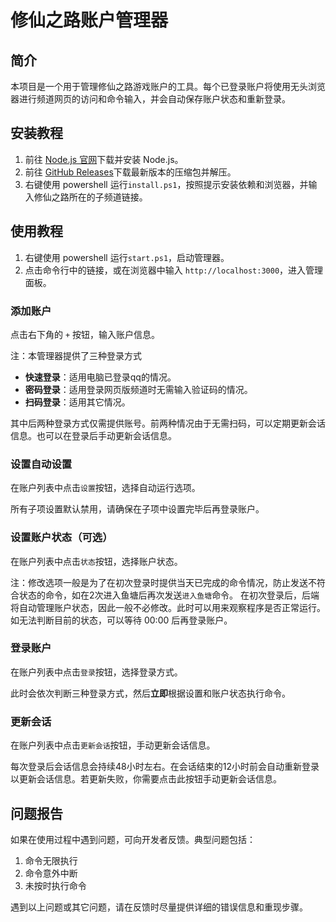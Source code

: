 # 修仙之路账户管理器

## 简介

本项目是一个用于管理修仙之路游戏账户的工具。每个已登录账户将使用无头浏览器进行频道网页的访问和命令输入，并会自动保存账户状态和重新登录。

## 安装教程

1. 前往 [Node.js 官网](https://nodejs.org/en/download/)下载并安装 Node.js。
1. 前往 [GitHub Releases](https://github.com/yoyi-is-charging/path-to-immortal/releases)下载最新版本的压缩包并解压。
1. 右键使用 powershell 运行`install.ps1`，按照提示安装依赖和浏览器，并输入修仙之路所在的子频道链接。

## 使用教程

1. 右键使用 powershell 运行`start.ps1`，启动管理器。
1. 点击命令行中的链接，或在浏览器中输入 `http://localhost:3000`，进入管理面板。

### 添加账户

点击右下角的 `+` 按钮，输入账户信息。

注：本管理器提供了三种登录方式
- **快速登录**：适用电脑已登录qq的情况。
- **密码登录**：适用登录网页版频道时无需输入验证码的情况。
- **扫码登录**：适用其它情况。

其中后两种登录方式仅需提供账号。前两种情况由于无需扫码，可以定期更新会话信息。也可以在登录后手动更新会话信息。

### 设置自动设置

在账户列表中点击`设置`按钮，选择自动运行选项。

所有子项设置默认禁用，请确保在子项中设置完毕后再登录账户。

### 设置账户状态（可选）

在账户列表中点击`状态`按钮，选择账户状态。

注：修改选项一般是为了在初次登录时提供当天已完成的命令情况，防止发送不符合状态的命令，如在2次进入鱼塘后再次发送`进入鱼塘`命令。
在初次登录后，后端将自动管理账户状态，因此一般不必修改。此时可以用来观察程序是否正常运行。
如无法判断目前的状态，可以等待 00:00 后再登录账户。

### 登录账户

在账户列表中点击`登录`按钮，选择登录方式。

此时会依次判断三种登录方式，然后**立即**根据设置和账户状态执行命令。

### 更新会话

在账户列表中点击`更新会话`按钮，手动更新会话信息。

每次登录后会话信息会持续48小时左右。在会话结束的12小时前会自动重新登录以更新会话信息。若更新失败，你需要点击此按钮手动更新会话信息。

## 问题报告

如果在使用过程中遇到问题，可向开发者反馈。典型问题包括：
1. 命令无限执行
2. 命令意外中断
3. 未按时执行命令

遇到以上问题或其它问题，请在反馈时尽量提供详细的错误信息和重现步骤。